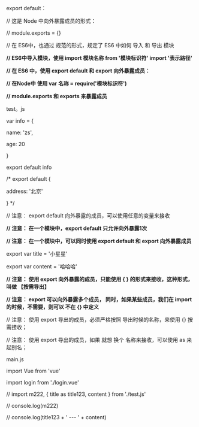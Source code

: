 export default：

// 这是 Node 中向外暴露成员的形式：

// module.exports = {}

// 在 ES6中，也通过 规范的形式，规定了 ES6 中如何 导入 和 导出 模块

**//  ES6中导入模块，使用   import 模块名称 from '模块标识符'    import '表示路径'**

**// 在 ES6 中，使用 export default 和 export 向外暴露成员：**



**// 在Node中 使用 var 名称 = require('模块标识符')**

**// module.exports 和 exports 来暴露成员**

test。js

var info = {

  name: 'zs',

  age: 20

}

export default info

/* export default {

  address: '北京'

} */

// 注意： export default 向外暴露的成员，可以使用任意的变量来接收

**// 注意： 在一个模块中，export default 只允许向外暴露1次**

**// 注意： 在一个模块中，可以同时使用 export default 和 export 向外暴露成员**

export var title = '小星星'

export var content = '哈哈哈'

**// 注意： 使用 export 向外暴露的成员，只能使用 { } 的形式来接收，这种形式，叫做 【按需导出】**

**// 注意： export 可以向外暴露多个成员， 同时，如果某些成员，我们在 import 的时候，不需要，则可以 不在 {}  中定义**

// 注意： 使用 export 导出的成员，必须严格按照 导出时候的名称，来使用  {}  按需接收；

// 注意： 使用 export 导出的成员，如果 就想 换个 名称来接收，可以使用 as 来起别名；



main.js

import Vue from 'vue'

import login from './login.vue'

// import m222, { title as title123, content } from './test.js'

// console.log(m222)

// console.log(title123 + ' --- ' + content)











<template>

  <div>

​    <h1>这是登录组件，使用 .vue 文件定义出来的 --- {{msg}}</h1>

  </div>

</template>

<script>

export default {

  data(){

​    return {

​      msg:"123"

​    }

  },

  methods:{

​    show(){

​      console.log("调用了login。vue的方法")

​    }

  }

}

</script>